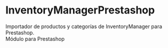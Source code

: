 # InventoryManagerPrestashop
Importador de productos y categorías de InventoryManager para Prestashop.  
Módulo para Prestashop